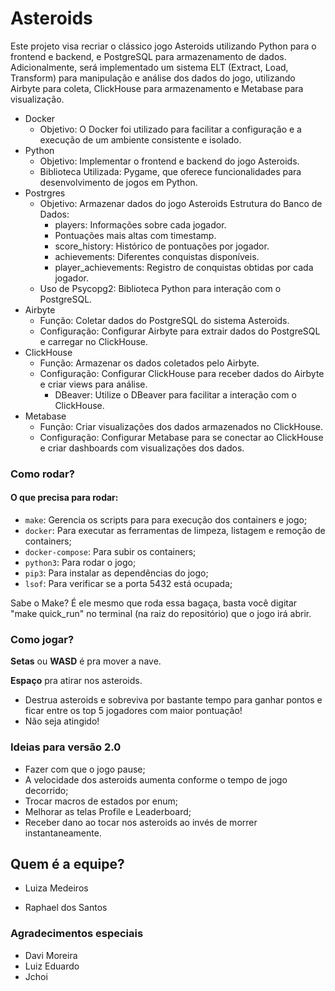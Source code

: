 # Asteroids

<!-- Apresentação do projeto ----------------------------------------------- -->
Este projeto visa recriar o clássico jogo Asteroids utilizando Python para o frontend e backend, e PostgreSQL para armazenamento de dados. Adicionalmente, será implementado um sistema ELT (Extract, Load, Transform) para manipulação e análise dos dados do jogo, utilizando Airbyte para coleta, ClickHouse para armazenamento e Metabase para visualização.

<!-- Tecnologias usadas ---------------------------------------------------- -->
- Docker
    - Objetivo: O Docker foi utilizado para facilitar a configuração e a execução de um ambiente consistente e isolado.
- Python
    - Objetivo: Implementar o frontend e backend do jogo Asteroids.
    - Biblioteca Utilizada: Pygame, que oferece funcionalidades para desenvolvimento de jogos em Python.
- Postrgres
    - Objetivo: Armazenar dados do jogo Asteroids Estrutura do Banco de Dados:
        - players: Informações sobre cada jogador.
        - Pontuações mais altas com timestamp.
        - score_history: Histórico de pontuações por jogador.
        - achievements: Diferentes conquistas disponíveis.
        - player_achievements: Registro de conquistas obtidas por cada jogador.
    - Uso de Psycopg2: Biblioteca Python para interação com o PostgreSQL.
- Airbyte
    - Função: Coletar dados do PostgreSQL do sistema Asteroids.
    - Configuração: Configurar Airbyte para extrair dados do PostgreSQL e carregar no ClickHouse.
- ClickHouse
    - Função: Armazenar os dados coletados pelo Airbyte.
    - Configuração: Configurar ClickHouse para receber dados do Airbyte e criar views para análise.
        - DBeaver: Utilize o DBeaver para facilitar a interação com o ClickHouse.
- Metabase
    - Função: Criar visualizações dos dados armazenados no ClickHouse.
    - Configuração: Configurar Metabase para se conectar ao ClickHouse e criar dashboards com visualizações dos dados.

<!-- Como rodar ------------------------------------------------------------ -->
### Como rodar?

#### O que precisa para rodar: 
- `make`: Gerencia os scripts para para execução dos containers e jogo;
- `docker`: Para executar as ferramentas de limpeza, listagem e remoção de containers;
- `docker-compose`: Para subir os containers;
- `python3`: Para rodar o jogo;
- `pip3`: Para instalar as dependências do jogo;
- `lsof`: Para verificar se a porta 5432 está ocupada;

Sabe o Make? É ele mesmo que roda essa bagaça, basta você digitar "make quick_run" no terminal (na raiz do repositório) que o jogo irá abrir.

<!-- Como jogar ------------------------------------------------------------ -->

### Como jogar?
**Setas** ou **WASD** é pra mover a nave.

**Espaço** pra atirar nos asteroids.

 - Destrua asteroids e sobreviva por bastante tempo para ganhar pontos e ficar entre os top 5 jogadores com maior pontuação!
 - Não seja atingido!

<!-- Futuras Implementações ------------------------------------------------ -->

### Ideias para versão 2.0
- Fazer com que o jogo pause;
- A velocidade dos asteroids aumenta conforme o tempo de jogo decorrido;
- Trocar macros de estados por enum;
- Melhorar as telas Profile e Leaderboard;
- Receber dano ao tocar nos asteroids ao invés de morrer instantaneamente.

<!-- Equipe envolvida ------------------------------------------------------ -->

## Quem é a equipe?

- Luiza Medeiros

- Raphael dos Santos

### Agradecimentos especiais

- Davi Moreira
- Luiz Eduardo
- Jchoi
